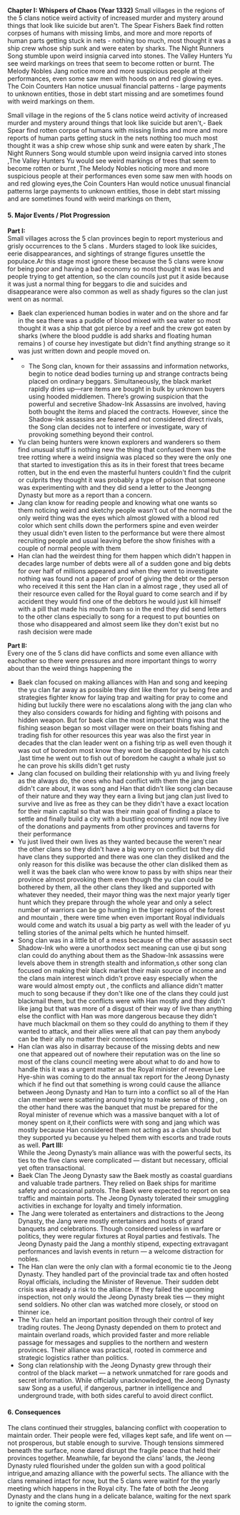 **Chapter I: Whispers of Chaos (Year 1332)** Small villages in the regions of the 5 clans notice weird activity of increased murder and mystery around things that look like suicide but aren't. The Spear Fishers Baek find rotten corpses of humans with missing limbs, and more and more reports of human parts getting stuck in nets - nothing too much, most thought it was a ship crew whose ship sunk and were eaten by sharks. The Night Runners Song stumble upon weird insignia carved into stones. The Valley Hunters Yu see weird markings on trees that seem to become rotten or burnt. The Melody Nobles Jang notice more and more suspicious people at their performances, even some saw men with hoods on and red glowing eyes. The Coin Counters Han notice unusual financial patterns - large payments to unknown entities, those in debt start missing and are sometimes found with weird markings on them.

Small village in the regions of the 5 clans notice weird activity of increased murder and mystery around things that look like suicide but aren't,- Baek Spear find rotten corpse of humans with missing limbs and more and more reports of human parts getting  stuck in the nets nothing too much most thought it was a ship crew whose ship sunk and were eaten by shark ,The Night Runners Song would stumble upon weird insignia carved into stones ,The Valley Hunters Yu would see weird markings of trees that seem to become rotten or burnt ,The Melody Nobles noticing more and more suspicious people at their performances even some saw men with hoods on and red glowing eyes,the Coin Counters Han would notice unusual financial patterns large payments to unknown entities, those in debt start missing and are sometimes found with weird markings on them,

#### **5. Major Events / Plot Progression**

**Part I:**  
Small villages across the 5 clan provinces begin to report mysterious and grisly occurrences to the 5 clans . Murders staged to look like suicides, eerie disappearances, and sightings of strange figures unsettle the populace.Ar this stage most ignore these because the 5 clans were know for being poor and having a bad economy so most thought it was lies and people trying to get attention, so the clan councils just put it aside because it was just a normal thing for beggars to die and suicides and disappearance were also common as well as shady figures so the clan just went on as normal. 

- Baek clan experienced human bodies in water and on the shore and far in the sea there was a puddle of blood mixed with sea water so most thought it was a ship that got pierce by a reef and the crew got eaten by sharks (where the blood puddle is add sharks and floating human remains ) of course hey investigate but didn't find anything strange so it was just written down and people moved on.
- - The Song clan, known for their assassins and information networks, begin to notice dead bodies turning up and strange contracts being placed on ordinary beggars. Simultaneously, the black market rapidly dries up—rare items are bought in bulk by unknown buyers using hooded middlemen. There’s growing suspicion that the powerful and secretive Shadow-Ink Assassins are involved, having both bought the items and placed the contracts. However, since the Shadow-Ink assassins are feared and not considered direct rivals, the Song clan decides not to interfere or investigate, wary of provoking something beyond their control.
- Yu clan being hunters were known explorers and wanderers so them find unusual stuff is nothing new the thing that confused them was the tree rotting where a weird insignia was placed so they were the only one that started to investigation this as its in their forest that trees became rotten, but in the end even the masterful hunters couldn't find the culprit or culprits they thought it was probably a type of poison that someone was experimenting with and they did send a letter to the Jeongng Dynasty but more as a report than a concern.
- Jang clan know for reading people and knowing what one wants so them noticing weird and sketchy people wasn't out of the normal but the only weird thing was the eyes which almost glowed with a blood red color which sent chills down the performers spine and even weirder they usual didn't even listen to the performance but were there almost recruiting people and usual leaving before the show finishes with a couple of normal people with them
- Han clan had the weirdest thing for them happen which didn't happen in decades large number of debts were all of a sudden gone and big debts for over half of millions appeared and when they went to investigate nothing was found not a paper of proof of giving the debt or the person who received it this sent the Han clan in a almost rage , they used all of their resource even called for the Royal guard to come search and if by accident they would find one of the debtors he would just kill himself with a pill that made his mouth foam so in the end they did send letters to the other clans especially to song for a request to put bounties on those who disappeared and almost seem like they don't exist but no rash decision were made

**Part II:**  
Every one of the 5 clans did have conflicts and some even alliance with eachother so there were pressures and more important things to worry about than the weird things happening the
- Baek clan focused on making alliances with Han and song and keeping the yu clan far away as possible they dint like them for yu being free and strategies fighter know for laying trap and waiting for pray to come and hiding but luckily there were no escalations along with the jang clan who they also considers cowards for hiding and fighting with poisons and hidden weapon. But for baek clan the most important thing was that the fishing season began so most villager were on their boats fishing and trading fish for other resources this year was also the first year in decades that the clan leader went on a fishing trip as well even though it was out of boredom most know they wont be disappointed by his catch ,last time he went out to fish out of boredom he caught a whale just so he can prove his skills didn't get rusty 
- Jang clan focused on building their relationship with  yu and living freely as the always do, the ones who had conflict with them the jang clan didn't care about, it was song and Han that didn't like song clan because of their nature and they way they earn a living but jang clan just lived to survive and live as free as they can be they didn't have a exact location for their main capital so that was their main goal of finding a place to settle and finally build a city with a bustling economy until now they live of the donations and payments from other provinces and taverns for their performance
- Yu just lived their own lives as they wanted because the weren't near the other clans so they didn't have a big worry on conflict but they did have clans they supported and there was one clan they disliked and the only reason for this dislike was because the other clan disliked them as well it was the baek clan who were know to pass by with ships near their province almost provoking them even though the yu clan could be bothered by them, all the other clans they liked and supported with whatever they needed, their mayor thing was the next major yearly tiger hunt which they prepare through the whole year and only a select number of warriors can be go hunting in the tiger regions of the forest and mountain , there were time when even important Royal individuals would come and watch its usual a big party as well with the leader of yu telling stories of the animal pelts which he hunted himself.
- Song clan was in a little bit of a mess because of the other assassin sect Shadow-Ink who were a unorthodox sect meaning can use qi but song clan could do anything about them as the Shadow-Ink assassins were levels above them in strength stealth and information,s other song clan focused on making their black market their main source of income and the clans main interest winch didn't prove easy especially when the ware would almost empty out , the conflicts and alliance didn't matter much to song because if they don't like one of the clans they could just blackmail them, but the conflicts were with Han mostly and they didn't like jang but that was more of a disgust of their way of live than anything else the conflict with Han was more dangerous because they didn't have much blackmail on them so they could do anything to them if they wanted to attack, and their allies were all that can pay them anybody can be their ally no matter their connections
- Han clan was also in disarray because of the missing debts and new one that appeared out of nowhere their reputation was on the line so most of the clans council meeting were about what to do and how to handle this it was a urgent matter as the Royal minister of revenue Lee Hye-shin was coming to do the annual tax report for the Jeong Dynasty which if he find out that something is wrong could cause the alliance between Jeong Dynasty and Han to turn into a conflict so all of the Han clan member were scattering around trying to make sense of thing , on the other hand there was the banquet that must be prepared for the Royal minister of revenue which was a massive banquet with a lot of money spent on it,their conflicts were with song and  jang which was mostly because Han considered them not acting as a clan should but they supported yu because yu helped them with escorts and trade routs as well.
**Part III:**  
While the Jeong Dynasty’s main alliance was with the powerful sects, its ties to the five clans were complicated — distant but necessary, official yet often transactional.
- Baek Clan The Jeong Dynasty saw the Baek mostly as coastal guardians and valuable trade partners. They relied on Baek ships for maritime safety and occasional patrols. The Baek were expected to report on sea traffic and maintain ports. The Jeong Dynasty tolerated their smuggling activities in exchange for loyalty and timely information.
- The Jang were tolerated as entertainers and distractions to the Jeong Dynasty, the Jang were mostly entertainers and hosts of grand banquets and celebrations. Though considered useless in warfare or politics, they were regular fixtures at Royal parties and festivals. The Jeong Dynasty paid the Jang a monthly stipend, expecting extravagant performances and lavish events in return — a welcome distraction for nobles.
- The Han clan were the only clan with a formal economic tie to the Jeong Dynasty. They handled part of the provincial trade tax and often hosted Royal officials, including the Minister of Revenue. Their sudden debt crisis was already a risk to the alliance. If they failed the upcoming inspection, not only would the Jeong Dynasty break ties — they might send soldiers. No other clan was watched more closely, or stood on thinner ice.
- The Yu clan held an important position through their control of key trading routes. The Jeong Dynasty depended on them to protect and maintain overland roads, which provided faster and more reliable passage for messages and supplies to the northern and western provinces. Their alliance was practical, rooted in commerce and strategic logistics rather than politics.
- Song clan relationship with the Jeong Dynasty grew through their control of the black market — a network unmatched for rare goods and secret information. While officially unacknowledged, the Jeong Dynasty saw Song as a useful, if dangerous, partner in intelligence and underground trade, with both sides careful to avoid direct conflict.

#### **6. Consequences**
The clans continued their struggles, balancing conflict with cooperation to maintain order. Their people were fed, villages kept safe, and life went on — not prosperous, but stable enough to survive. Though tensions simmered beneath the surface, none dared disrupt the fragile peace that held their provinces together.
Meanwhile, far beyond the clans’ lands, the Jeong Dynasty ruled flourished under the golden sun with a good political intrigue,and amazing alliance with the powerful sects. The alliance with the clans remained intact for now, but the 5 clans were waitinf for the yearly meeting which happens in the Royal city. The fate of both the Jeong Dynasty and the clans hung in a delicate balance, waiting for the next spark to ignite the coming storm.